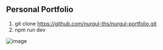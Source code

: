 ## Personal Portfolio

1. git clone https://github.com/nurgul-ths/nurgul-portfolio.git
2. npm run dev

![image](https://user-images.githubusercontent.com/79397892/195012085-63c62516-ab84-4028-aa5a-e74b32903816.png)

